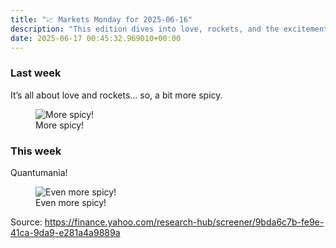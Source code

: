 ```yaml
---
title: "📈 Markets Monday for 2025-06-16"
description: "This edition dives into love, rockets, and the excitement of Quantumania!"
date: 2025-06-17 00:45:32.969010+00:00
---
```


<!-- buttondown-editor-mode: fancy --><h3>Last week</h3><p>It’s all about love and rockets… so, a bit more spicy.</p><figure><img src="https://assets.buttondown.email/images/868ec9a3-69f2-41b6-a3d4-c3d3f9ae350b.png?w=960&amp;fit=max" alt="More spicy!" draggable="false"><figcaption>More spicy!</figcaption></figure><h3><strong>This week</strong></h3><p>Quantumania!</p><figure><img src="https://assets.buttondown.email/images/cee2f745-699b-4f0e-a9f9-d0d6839845f6.png?w=960&amp;fit=max" alt="Even more spicy!" draggable="false"><figcaption>Even more spicy!</figcaption></figure><p>Source: <a target="_blank" rel="noopener noreferrer nofollow" href="https://finance.yahoo.com/research-hub/screener/9bda6c7b-fe9e-41ca-9da9-e281a4a9889a">https://finance.yahoo.com/research-hub/screener/9bda6c7b-fe9e-41ca-9da9-e281a4a9889a</a></p><p></p><p></p>